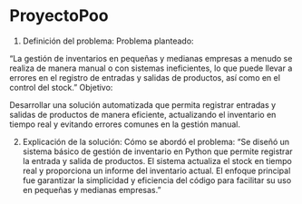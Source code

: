 # ProyectoPoo
1. Definición del problema:
Problema planteado:

“La gestión de inventarios en pequeñas y medianas empresas a menudo se realiza de manera manual o con sistemas ineficientes, lo que puede llevar a errores en el registro de entradas y salidas de productos, así como en el control del stock.”
Objetivo:

Desarrollar una solución automatizada que permita registrar entradas y salidas de productos de manera eficiente, actualizando el inventario en tiempo real y evitando errores comunes en la gestión manual.

2. Explicación de la solución:
Cómo se abordó el problema:
“Se diseñó un sistema básico de gestión de inventario en Python que permite registrar la entrada y salida de productos. El sistema actualiza el stock en tiempo real y proporciona un informe del inventario actual. El enfoque principal fue garantizar la simplicidad y eficiencia del código para facilitar su uso en pequeñas y medianas empresas.”
